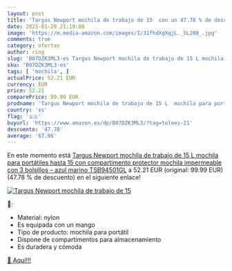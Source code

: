 ```yaml
---
layout: post
title: 'Targus Newport mochila de trabajo de 15  con un 47.78 % de descuento'
date: 2021-01-29 21:19:08
image: 'https://m.media-amazon.com/images/I/31fhdXgXqjL._SL200_.jpg'
comments: true
category: ofertas
author: ring
slug: 'B07DZK3ML3-es Targus Newport mochila de trabajo de 15 L mochila para...'
sku: 'B07DZK3ML3-es'
tags: [ 'mochila', ]
actualPrice: 52.21 EUR
currency: EUR
price: 52.21
comparePrice: 99.99 EUR
prodname: 'Targus Newport mochila de trabajo de 15 L  mochila para portátiles hasta 15   con compartimento protector  mochila impermeable con 3 bolsillos – azul marino  TSB94501GL'
country: 'es'
flag: '🇪🇸'
buyurl: 'https://www.amazon.es/dp/B07DZK3ML3/?tag=tolees-21'
descuento: '47.78'
average: '67.96'
---
```


En este momento está [Targus Newport mochila de trabajo de 15 L  mochila para portátiles hasta 15   con compartimento protector  mochila impermeable con 3 bolsillos – azul marino  TSB94501GL](https://www.amazon.es/dp/B07DZK3ML3/?tag=tolees-21) a 52.21 EUR (original: 99.99 EUR) (47.78 %  de descuento) en el siguiente enlace!

[![Targus Newport mochila de trabajo de 15 ](https://m.media-amazon.com/images/I/31fhdXgXqjL._SL200_.jpg)](https://www.amazon.es/dp/B07DZK3ML3/?tag=tolees-21)

🔎:

- Material: nylon
- Es equipada con un mango
- Tipo de producto: mochila para portátil
- Dispone de compartimentos para almacenamiento
- Es duradera y cómoda

[🛒 Aquí!!!](https://www.amazon.es/dp/B07DZK3ML3/?tag=tolees-21)
